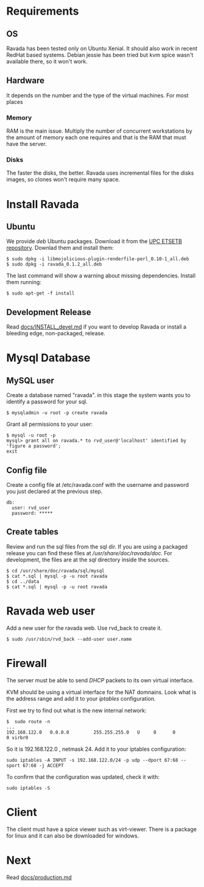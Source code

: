 # Requirements

## OS

Ravada has been tested only on Ubuntu Xenial. It should also work in recent RedHat based
systems. Debian jessie has been tried but kvm spice wasn't available there, so it won't
work.

## Hardware

It depends on the number and the type of the virtual machines. For most places 

### Memory
RAM is
the main issue. Multiply the number of concurrent workstations by the amount of memory
each one requires and that is the RAM that must have the server.

### Disks
The faster the disks, the better. Ravada uses incremental files for the disks images, so
clones won't require many space.


# Install Ravada

## Ubuntu

We provide _deb_ Ubuntu packages. Download it from the [UPC ETSETB repository](http://infoteleco.upc.edu/img/debian/). Downlad them and install them:

    $ sudo dpkg -i libmojolicious-plugin-renderfile-perl_0.10-1_all.deb
    $ sudo dpkg -i ravada_0.1.2_all.deb

The last command will show a warning about missing dependencies. Install them
running:

    $ sudo apt-get -f install

## Development Release

Read [docs/INSTALL\_devel.md](https://github.com/frankiejol/ravada/blob/master/docs/INSTALL_devel.md)  if you want to develop Ravada or install a bleeding
edge, non-packaged, release.

# Mysql Database

## MySQL user
Create a database named "ravada". in this stage the system wants you to identify a password for your sql.

    $ mysqladmin -u root -p create ravada

Grant all permissions to your user:

    $ mysql -u root -p
    mysql> grant all on ravada.* to rvd_user@'localhost' identified by 'figure a password';
    exit

## Config file

Create a config file at /etc/ravada.conf with the username and password you just declared
at the previous step.

    db:
      user: rvd_user
      password: *****

## Create tables

Review and run the sql files from the sql dir. If you are using a packaged
release you can find these files at _/usr/share/doc/ravada/doc_. For development,
the files are at the _sql_ directory inside the sources.

    $ cd /usr/share/doc/ravada/sql/mysql
    $ cat *.sql | mysql -p -u root ravada
    $ cd ../data
    $ cat *.sql | mysql -p -u root ravada


# Ravada web user

Add a new user for the ravada web. Use rvd\_back to create it.

    $ sudo /usr/sbin/rvd_back --add-user user.name


# Firewall

The server must be able to send _DHCP_ packets to its own virtual interface.

KVM should be using a virtual interface for the NAT domnains. Look what is the address range
and add it to your _iptables_ configuration.

First we try to find out what is the new internal network:

    $  sudo route -n
    ...
    192.168.122.0   0.0.0.0         255.255.255.0   U     0      0        0 virbr0

So it is 192.168.122.0 , netmask 24. Add it to your iptables configuration:

    sudo iptables -A INPUT -s 192.168.122.0/24 -p udp --dport 67:68 --sport 67:68 -j ACCEPT

To confirm that the configuration was updated, check it with:

    sudo iptables -S

# Client

The client must have a spice viewer such as virt-viewer. There is a package for
linux and it can also be downloaded for windows.

# Next

Read [docs/production.md](https://github.com/frankiejol/ravada/blob/master/docs/production.md) 

